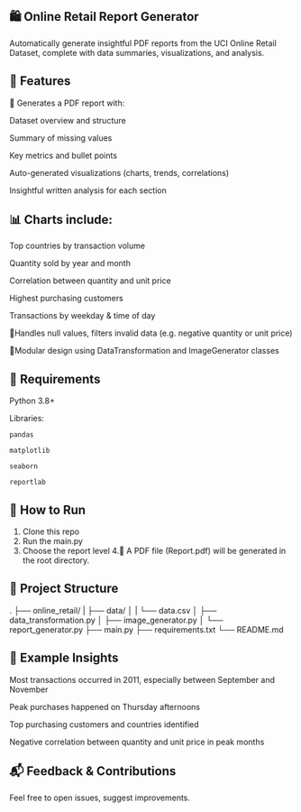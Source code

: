 ## 🛍️ Online Retail Report Generator

Automatically generate insightful PDF reports from the UCI Online Retail Dataset, complete with data summaries, visualizations, and analysis.

## 📌 Features

📄 Generates a PDF report with:

Dataset overview and structure

Summary of missing values

Key metrics and bullet points

Auto-generated visualizations (charts, trends, correlations)

Insightful written analysis for each section

## 📊 Charts include:

Top countries by transaction volume

Quantity sold by year and month

Correlation between quantity and unit price

Highest purchasing customers

Transactions by weekday & time of day

🧼Handles null values, filters invalid data (e.g. negative quantity or unit price)

🧠Modular design using DataTransformation and ImageGenerator classes

## 🔧 Requirements

Python 3.8+

Libraries:

    pandas

    matplotlib

    seaborn

    reportlab



## 🚀 How to Run

1. Clone this repo
2. Run the main.py 
3. Choose the report level
4.🎉 A PDF file (Report.pdf) will be generated in the root directory.

## 📁 Project Structure
.
├── online_retail/
|   ├── data/
│   |   └── data.csv
│   ├── data_transformation.py
│   ├── image_generator.py
│   └── report_generator.py
├── main.py
├── requirements.txt
└── README.md

## 📌 Example Insights

Most transactions occurred in 2011, especially between September and November

Peak purchases happened on Thursday afternoons

Top purchasing customers and countries identified

Negative correlation between quantity and unit price in peak months

## 📬 Feedback & Contributions

Feel free to open issues, suggest improvements.